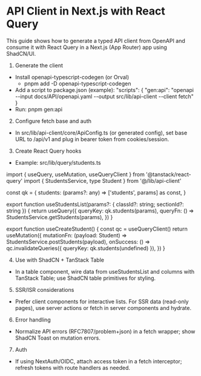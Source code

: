 # API Client in Next.js with React Query

This guide shows how to generate a typed API client from OpenAPI and consume it with React Query in a Next.js (App Router) app using ShadCN/UI.

1) Generate the client
- Install openapi-typescript-codegen (or Orval)
  - pnpm add -D openapi-typescript-codegen
- Add a script to package.json (example):
  "scripts": {
    "gen:api": "openapi --input docs/API/openapi.yaml --output src/lib/api-client --client fetch"
  }
- Run: pnpm gen:api

2) Configure fetch base and auth
- In src/lib/api-client/core/ApiConfig.ts (or generated config), set base URL to /api/v1 and plug in bearer token from cookies/session.

3) Create React Query hooks
- Example: src/lib/query/students.ts

import { useQuery, useMutation, useQueryClient } from '@tanstack/react-query'
import { StudentsService, type Student } from '@/lib/api-client'

const qk = {
  students: (params?: any) => ['students', params] as const,
}

export function useStudentsList(params?: { classId?: string; sectionId?: string }) {
  return useQuery({
    queryKey: qk.students(params),
    queryFn: () => StudentsService.getStudents(params),
  })
}

export function useCreateStudent() {
  const qc = useQueryClient()
  return useMutation({
    mutationFn: (payload: Student) => StudentsService.postStudents(payload),
    onSuccess: () => qc.invalidateQueries({ queryKey: qk.students(undefined) }),
  })
}

4) Use with ShadCN + TanStack Table
- In a table component, wire data from useStudentsList and columns with TanStack Table; use ShadCN table primitives for styling.

5) SSR/ISR considerations
- Prefer client components for interactive lists. For SSR data (read-only pages), use server actions or fetch in server components and hydrate.

6) Error handling
- Normalize API errors (RFC7807/problem+json) in a fetch wrapper; show ShadCN Toast on mutation errors.

7) Auth
- If using NextAuth/OIDC, attach access token in a fetch interceptor; refresh tokens with route handlers as needed.

